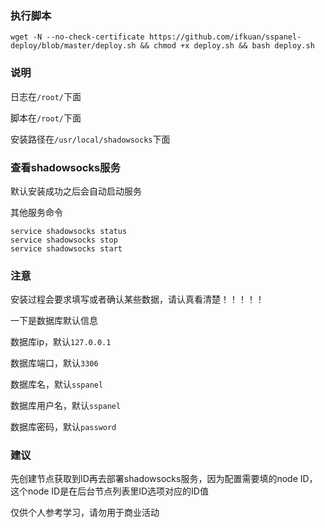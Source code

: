 
### 执行脚本
```
wget -N --no-check-certificate https://github.com/ifkuan/sspanel-deploy/blob/master/deploy.sh && chmod +x deploy.sh && bash deploy.sh

```

### 说明
日志在`/root/`下面

脚本在`/root/`下面

安装路径在`/usr/local/shadowsocks`下面

### 查看shadowsocks服务

默认安装成功之后会自动启动服务

其他服务命令
```
service shadowsocks status
service shadowsocks stop
service shadowsocks start
```

### 注意
安装过程会要求填写或者确认某些数据，请认真看清楚！！！！！

一下是数据库默认信息

数据库ip，默认`127.0.0.1`

数据库端口，默认`3306`

数据库名，默认`sspanel`

数据库用户名，默认`sspanel`

数据库密码，默认`password`

### 建议

先创建节点获取到ID再去部署shadowsocks服务，因为配置需要填的node ID，这个node ID是在后台节点列表里ID选项对应的ID值


仅供个人参考学习，请勿用于商业活动
